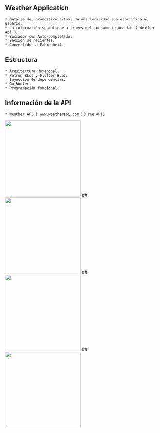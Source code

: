 ## Weather Application

    * Detalle del pronóstico actual de una localidad que especifica el usuario.
    * La información se obtiene a través del consumo de una Api ( Weather Api ).
    * Buscador con Auto-completado.
    * Sección de recientes.
    * Convertidor a Fahrenheit.
    
## Estructura 

    * Arquitectura Hexagonal.
    * Patrón BLoC y Flutter BLoC.
    * Inyección de dependencias.
    * Go_Router.
    * Programación funcional.


## Información de la API

    * Weather API ( www.weatherapi.com )(Free API)
    
    
<img src="https://github.com/gasparsuarez/wheater_app/assets/22453545/0e42b0f8-a7c3-4718-8c79-16ddb6da13e4" width="250">
##
<img src="https://github.com/gasparsuarez/wheater_app/assets/22453545/4f29468a-1083-4205-b574-21814406f424" width="250">
##
<img src="https://github.com/gasparsuarez/wheater_app/assets/22453545/a4525a0a-8e25-4215-9a55-d5158992e20a" width="250">
##
<img src="https://github.com/gasparsuarez/wheater_app/assets/22453545/13444ada-500c-460d-bd71-cbba3e2d0c85" width="250">
